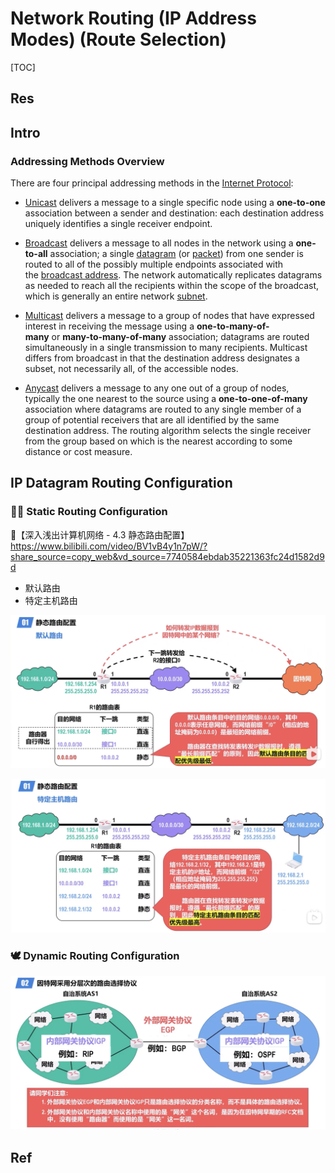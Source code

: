 # Network Routing (IP Address Modes) (Route Selection)

[TOC]



## Res



## Intro
### Addressing Methods Overview
There are four principal addressing methods in the [Internet Protocol](https://en.wikipedia.org/wiki/Internet_Protocol "Internet Protocol"):
- [Unicast](https://en.wikipedia.org/wiki/Unicast "Unicast") delivers a message to a single specific node using a **one-to-one** association between a sender and destination: each destination address uniquely identifies a single receiver endpoint.

- [Broadcast](https://en.wikipedia.org/wiki/Broadcasting_(networking) "Broadcasting (networking)") delivers a message to all nodes in the network using a **one-to-all** association; a single [datagram](https://en.wikipedia.org/wiki/Datagram "Datagram") (or [packet](https://en.wikipedia.org/wiki/Packet_(information_technology) "Packet (information technology)")) from one sender is routed to all of the possibly multiple endpoints associated with the [broadcast address](https://en.wikipedia.org/wiki/Broadcast_address "Broadcast address"). The network automatically replicates datagrams as needed to reach all the recipients within the scope of the broadcast, which is generally an entire network [subnet](https://en.wikipedia.org/wiki/Subnetwork "Subnetwork").

- [Multicast](https://en.wikipedia.org/wiki/Multicast "Multicast") delivers a message to a group of nodes that have expressed interest in receiving the message using a **one-to-many-of-many** or **many-to-many-of-many** association; datagrams are routed simultaneously in a single transmission to many recipients. Multicast differs from broadcast in that the destination address designates a subset, not necessarily all, of the accessible nodes.

- [Anycast](https://en.wikipedia.org/wiki/Anycast) delivers a message to any one out of a group of nodes, typically the one nearest to the source using a **one-to-one-of-many** association where datagrams are routed to any single member of a group of potential receivers that are all identified by the same destination address. The routing algorithm selects the single receiver from the group based on which is the nearest according to some distance or cost measure.



## IP Datagram Routing Configuration
### 👷🏻 Static Routing Configuration
🔗【深入浅出计算机网络 - 4.3 静态路由配置】 https://www.bilibili.com/video/BV1vB4y1n7pW/?share_source=copy_web&vd_source=7740584ebdab35221363fc24d1582d9d

- 默认路由
- 特定主机路由


![Screenshot 2022-11-26 at 4.09.26 PM](../../../../../../../Assets/Pics/Screenshot%202022-11-26%20at%204.09.26%20PM.png)

![Screenshot 2022-11-26 at 4.09.43 PM](../../../../../../../Assets/Pics/Screenshot%202022-11-26%20at%204.09.43%20PM.png)



### 🕊️ Dynamic Routing Configuration

![Screenshot 2022-11-20 at 2.02.09 PM](../../../../../../../Assets/Pics/Screenshot%202022-11-20%20at%202.02.09%20PM.png)



## Ref

